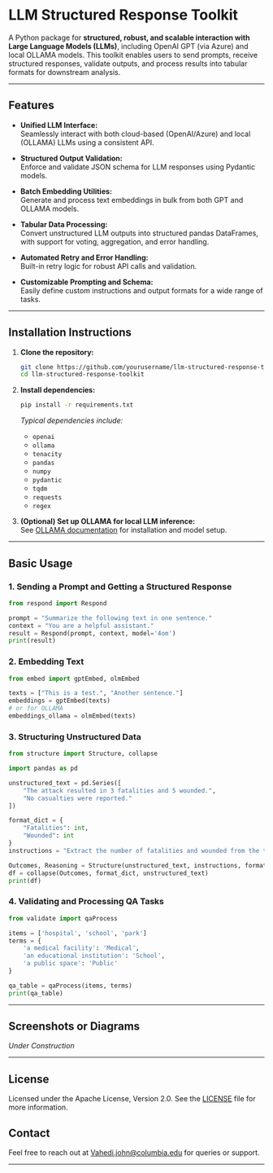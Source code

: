 # LLM Structured Response Toolkit

A Python package for **structured, robust, and scalable interaction with Large Language Models (LLMs)**, including OpenAI GPT (via Azure) and local OLLAMA models. This toolkit enables users to send prompts, receive structured responses, validate outputs, and process results into tabular formats for downstream analysis.

---

## Features

- **Unified LLM Interface:**  
  Seamlessly interact with both cloud-based (OpenAI/Azure) and local (OLLAMA) LLMs using a consistent API.

- **Structured Output Validation:**  
  Enforce and validate JSON schema for LLM responses using Pydantic models.

- **Batch Embedding Utilities:**  
  Generate and process text embeddings in bulk from both GPT and OLLAMA models.

- **Tabular Data Processing:**  
  Convert unstructured LLM outputs into structured pandas DataFrames, with support for voting, aggregation, and error handling.

- **Automated Retry and Error Handling:**  
  Built-in retry logic for robust API calls and validation.

- **Customizable Prompting and Schema:**  
  Easily define custom instructions and output formats for a wide range of tasks.

---

## Installation Instructions

1. **Clone the repository:**
   ```bash
   git clone https://github.com/yourusername/llm-structured-response-toolkit.git
   cd llm-structured-response-toolkit
   ```

2. **Install dependencies:**
   ```bash
   pip install -r requirements.txt
   ```

   *Typical dependencies include:*
   - `openai`
   - `ollama`
   - `tenacity`
   - `pandas`
   - `numpy`
   - `pydantic`
   - `tqdm`
   - `requests`
   - `regex`

3. **(Optional) Set up OLLAMA for local LLM inference:**  
   See [OLLAMA documentation](https://ollama.com/) for installation and model setup.

---

## Basic Usage

### 1. Sending a Prompt and Getting a Structured Response

```python
from respond import Respond

prompt = "Summarize the following text in one sentence."
context = "You are a helpful assistant."
result = Respond(prompt, context, model='4om')
print(result)
```

### 2. Embedding Text

```python
from embed import gptEmbed, olmEmbed

texts = ["This is a test.", "Another sentence."]
embeddings = gptEmbed(texts)
# or for OLLAMA
embeddings_ollama = olmEmbed(texts)
```

### 3. Structuring Unstructured Data

```python
from structure import Structure, collapse

import pandas as pd

unstructured_text = pd.Series([
    "The attack resulted in 3 fatalities and 5 wounded.",
    "No casualties were reported."
])

format_dict = {
    "Fatalities": int,
    "Wounded": int
}
instructions = "Extract the number of fatalities and wounded from the text."

Outcomes, Reasoning = Structure(unstructured_text, instructions, format_dict, vote_num=3)
df = collapse(Outcomes, format_dict, unstructured_text)
print(df)
```

### 4. Validating and Processing QA Tasks

```python
from validate import qaProcess

items = ['hospital', 'school', 'park']
terms = {
    'a medical facility': 'Medical',
    'an educational institution': 'School',
    'a public space': 'Public'
}

qa_table = qaProcess(items, terms)
print(qa_table)
```

---

## Screenshots or Diagrams

*Under Construction*

---

## License

Licensed under the Apache License, Version 2.0. See the [LICENSE](LICENSE) file for more information.

## Contact

Feel free to reach out at [Vahedi.john@columbia.edu](mailto:Vahedi.john@columbia.edu) for queries or support.

---
